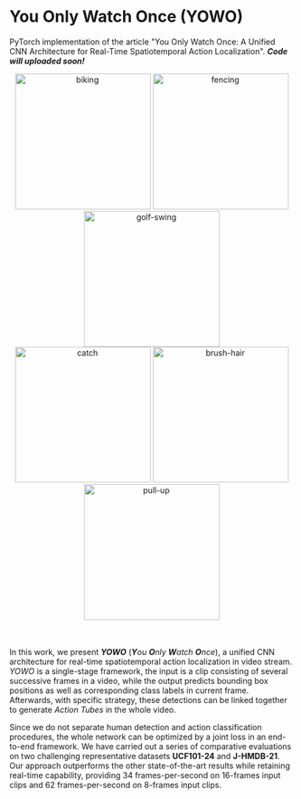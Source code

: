 # You Only Watch Once (YOWO)

PyTorch implementation of the article "You Only Watch Once: A Unified CNN Architecture for Real-Time Spatiotemporal Action Localization". ***Code will uploaded soon!***
<br/>
<div align="center" style="width:image width px;">
  <img  src="https://github.com/wei-tim/YOWO/blob/master/examples/biking.gif" width=240 alt="biking">
  <img  src="https://github.com/wei-tim/YOWO/blob/master/examples/fencing.gif" width=240 alt="fencing">
  <img  src="https://github.com/wei-tim/YOWO/blob/master/examples/golf_swing.gif" width=240 alt="golf-swing">
</div>

<div align="center" style="width:image width px;"> 
  <img  src="https://github.com/wei-tim/YOWO/blob/master/examples/catch.gif" width=240 alt="catch">
  <img  src="https://github.com/wei-tim/YOWO/blob/master/examples/brush_hair.gif" width=240 alt="brush-hair">
  <img  src="https://github.com/wei-tim/YOWO/blob/master/examples/pull_up.gif" width=240 alt="pull-up">
</div>
<br/>
<br/>
  
In this work, we present ***YOWO*** (***Y**ou **O**nly **W**atch **O**nce*), a unified CNN architecture for real-time spatiotemporal action localization in video stream. *YOWO* is a single-stage framework, the input is a clip consisting of several successive frames in a video, while the output predicts bounding box positions as well as corresponding class labels in current frame. Afterwards, with specific strategy, these detections can be linked together to generate *Action Tubes* in the whole video.

Since we do not separate human detection and action classification procedures, the whole network can be optimized by a joint loss in an end-to-end framework. We have carried out a series of comparative evaluations on two challenging representative datasets **UCF101-24** and **J-HMDB-21**. Our approach outperforms the other state-of-the-art results while retaining real-time capability, providing 34 frames-per-second on 16-frames input clips and 62 frames-per-second on 8-frames input clips.



